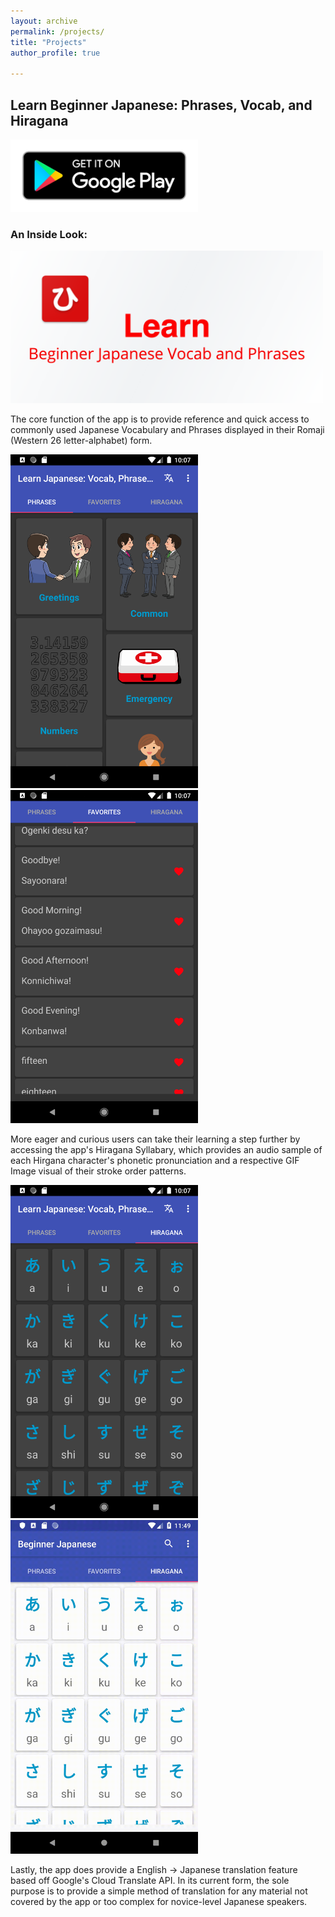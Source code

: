 ```yaml
---
layout: archive
permalink: /projects/
title: "Projects"
author_profile: true

---
```


## Learn Beginner Japanese: Phrases, Vocab, and Hiragana

[<img src="/assets/images/google-play-badge.png" width="300">](https://play.google.com/store/apps/details?id=com.jaydroid.beginnerleveljapanese)

### An Inside Look:

<img src="/assets/images/LBJA-feature.png" width="500">

The core function of the app is to provide reference and quick access to commonly used Japanese Vocabulary and Phrases displayed in their Romaji (Western 26 letter-alphabet) form.

<img src="/assets/images/LBJA_Main_Screen_Phrases.png" width="300"> <img src="/assets/images/LBJA_Main_Screen_Favorites.png" width="300"> 

More eager and curious users can take their learning a step further by accessing the app's Hiragana Syllabary, which provides an audio sample of each Hirgana character's phonetic pronunciation and a respective GIF Image visual of their stroke order patterns.

<img src="/assets/images/LBJA_Main_Screen_Hiragana.png" width="300"> <img src="/assets/images/Beginner_Japanese_Hiragana_GIF_DEMO.gif" width="300">

Lastly, the app does provide a English -> Japanese translation feature based off Google's Cloud Translate API. In its current form, the sole purpose is to provide a simple method of translation for any material not covered by the app or too complex for novice-level Japanese speakers.



